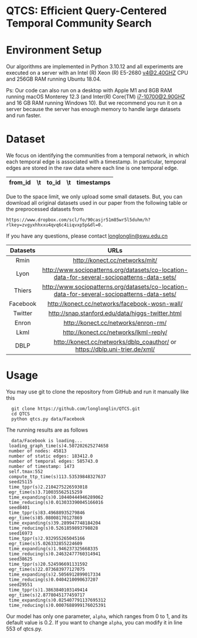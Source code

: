# QTCS: Efficient Query-Centered Temporal Community Search


# Environment Setup

Our algorithms are implemented in Python 3.10.12 and all experiments are executed on a server with  an Intel (R) Xeon (R) E5-2680 v4@2.40GHZ CPU and 256GB RAM running Ubuntu 18.04. 

Ps: Our code can also run on a desktop with Apple M1 and 8GB RAM running macOS Monterey 12.3  (and Inter(R) Core(TM) i7-10700@2.90GHZ and 16 GB RAM running Windows 10). But we recommend you run it on a server because the server has enough memory to handle large datasets and run faster.


# Dataset
We focus on identifying the communities from a temporal network, in which each temporal edge is associated with a timestamp. In particular, temporal edges are stored in the raw data where each line is one temporal edge.
 
| from_id | \t  | to_id    | \t  |  timestamps  |
| :----:  |:----: | :----:   |:----:   | :----: |

Due to the space limit, we only upload some small datasets. But, you can download all original datasets used in our paper from the following table or the preprocessed datasets from 
    
    https://www.dropbox.com/scl/fo/90casjr51m85wr5l5duhm/h?rlkey=zvgyxhhxxu4qvq6c4iiqvxp5p&dl=0. 
    
If you have any questions, please contact longlonglin@swu.edu.cn

| Datasets | URLs  |
| :----:  |:----: | 
| Rmin | http://konect.cc/networks/mit/|
| Lyon | http://www.sociopatterns.org/datasets/co-location-data-for-several-sociopatterns-data-sets/|
| Thiers | http://www.sociopatterns.org/datasets/co-location-data-for-several-sociopatterns-data-sets/|
|Facebook |  http://konect.cc/networks/facebook-wosn-wall/|
| Twitter | http://snap.stanford.edu/data/higgs-twitter.html|
| Enron | http://konect.cc/networks/enron-rm/ |
| Lkml | http://konect.cc/networks/lkml-reply/|
| DBLP | http://konect.cc/networks/dblp_coauthor/ or https://dblp.uni-trier.de/xml/ |



 # Usage
  You may use git to clone the repository from GitHub and run it manually like this
  
      git clone https://github.com/longlonglin/QTCS.git
      cd QTCS
      python qtcs.py data/Facebook
  The running results are as follows
  
      data/Facebook is loading...
     loading_graph_time(s)4.507202625274658
     number of nodes: 45813
     number of static edges: 183412.0
     number of temporal edges: 585743.0
     number of timestamp: 1473
     self.tmax:552
     compute_ttp_time(s)113.53539848327637
     seed25115
     time_tppr(s)2.2104275226593018
     egr_time(s)3.710035562515259
     time_expanding(s)0.10440444946289062
     time_reducing(s)0.013033390045166016
     seed8401
     time_tppr(s)83.49688935279846
     egr_time(s)85.08008170127869
     time_expanding(s)39.289947748184204
     time_reducing(s)0.5261859893798828
     seed16973
     time_tppr(s)2.932955265045166
     egr_time(s)5.026332855224609
     time_expanding(s)1.946237325668335
     time_reducing(s)0.24632477760314941
     seed38625
     time_tppr(s)20.524596691131592
     egr_time(s)22.073683977127075
     time_expanding(s)2.5056912899017334
     time_reducing(s)0.0404210090637207
     seed29551
     time_tppr(s)1.3863840103149414
     egr_time(s)2.8778045177459717
     time_expanding(s)0.025407791137695312
     time_reducing(s)0.0007688999176025391


Our model has only one parameter, ``alpha``, which ranges from 0 to 1, and its default value is 0.2. If you want to change ``alpha``, you can modify it in line 553 of qtcs.py.


